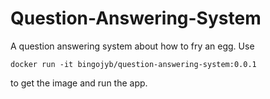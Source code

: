 # Question-Answering-System

A question answering system about how to fry an egg. Use

    docker run -it bingojyb/question-answering-system:0.0.1
    
to get the image and run the app.
